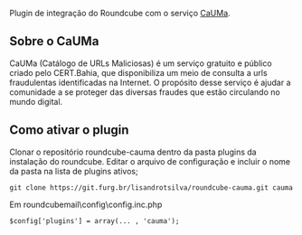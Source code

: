 Plugin de integração do Roundcube com o serviço [CaUMa](https://cauma.pop-ba.rnp.br/about).


## Sobre o CaUMa

CaUMa (Catálogo de URLs Maliciosas) é um serviço gratuito e público criado pelo CERT.Bahia, que disponibiliza um meio de consulta a urls fraudulentas identificadas na Internet. O propósito desse serviço é ajudar a comunidade a se proteger das diversas fraudes que estão circulando no mundo digital.

## Como ativar o plugin

Clonar o repositório roundcube-cauma dentro da pasta plugins da instalação do roundcube. Editar o arquivo de configuração e incluir o nome da pasta na lista de plugins ativos;

```
git clone https://git.furg.br/lisandrotsilva/roundcube-cauma.git cauma
```

Em roundcubemail\config\config.inc.php

```
$config['plugins'] = array(... , 'cauma');
```